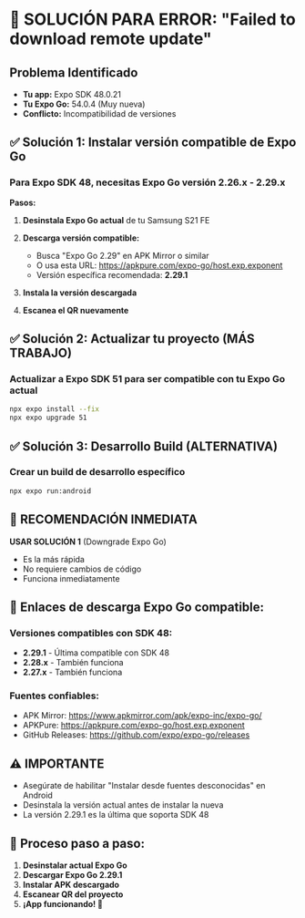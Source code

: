 # 🚨 SOLUCIÓN PARA ERROR: "Failed to download remote update"

## Problema Identificado
- **Tu app:** Expo SDK 48.0.21
- **Tu Expo Go:** 54.0.4 (Muy nueva)
- **Conflicto:** Incompatibilidad de versiones

## ✅ Solución 1: Instalar versión compatible de Expo Go

### Para Expo SDK 48, necesitas Expo Go versión 2.26.x - 2.29.x

**Pasos:**

1. **Desinstala Expo Go actual** de tu Samsung S21 FE
2. **Descarga versión compatible:**
   - Busca "Expo Go 2.29" en APK Mirror o similar
   - O usa esta URL: https://apkpure.com/expo-go/host.exp.exponent
   - Versión específica recomendada: **2.29.1**

3. **Instala la versión descargada**
4. **Escanea el QR nuevamente**

## ✅ Solución 2: Actualizar tu proyecto (MÁS TRABAJO)

### Actualizar a Expo SDK 51 para ser compatible con tu Expo Go actual

```bash
npx expo install --fix
npx expo upgrade 51
```

## ✅ Solución 3: Desarrollo Build (ALTERNATIVA)

### Crear un build de desarrollo específico

```bash
npx expo run:android
```

## 🎯 RECOMENDACIÓN INMEDIATA

**USAR SOLUCIÓN 1** (Downgrade Expo Go)
- Es la más rápida
- No requiere cambios de código
- Funciona inmediatamente

## 📱 Enlaces de descarga Expo Go compatible:

### Versiones compatibles con SDK 48:
- **2.29.1** - Última compatible con SDK 48
- **2.28.x** - También funciona
- **2.27.x** - También funciona

### Fuentes confiables:
- APK Mirror: https://www.apkmirror.com/apk/expo-inc/expo-go/
- APKPure: https://apkpure.com/expo-go/host.exp.exponent
- GitHub Releases: https://github.com/expo/expo-go/releases

## ⚠️ IMPORTANTE
- Asegúrate de habilitar "Instalar desde fuentes desconocidas" en Android
- Desinstala la versión actual antes de instalar la nueva
- La versión 2.29.1 es la última que soporta SDK 48

## 🔄 Proceso paso a paso:

1. **Desinstalar actual Expo Go**
2. **Descargar Expo Go 2.29.1**
3. **Instalar APK descargado** 
4. **Escanear QR del proyecto**
5. **¡App funcionando! 🎉**